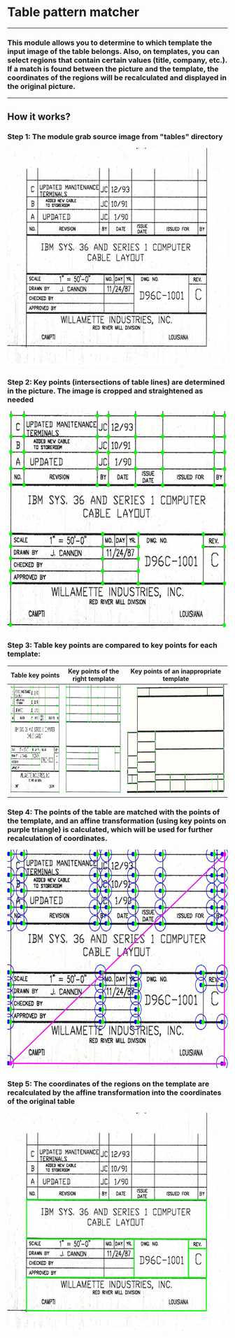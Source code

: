 # **Table pattern matcher**

---

### This module allows you to determine to which template the input image of the table belongs. Also, on templates, you can select regions that contain certain values (title, company, etc.). If a match is found between the picture and the template, the coordinates of the regions will be recalculated and displayed in the original picture.

---

## How it works?

### Step 1: The module grab source image from "tables" directory

<img src="md/1.jpg" height="500">



### Step 2: Key points (intersections of table lines) are determined in the picture. The image is cropped and straightened as needed

<img src="md/2.jpg" height="500">



### Step 3: Table key points are compared to key points for each template:

|         Table key points          | Key points of the right template  | Key points of an inappropriate template |
| :-------------------------------: | :-------------------------------: | :-------------------------------------: |
| <img src="md/2.jpg" height="250"> | <img src="md/3.jpg" height="250"> |    <img src="md/4.jpg" height="250">    |



### Step 4: The points of the table are matched with the points of the template, and an affine transformation (using key points on purple triangle) is calculated, which will be used for further recalculation of coordinates.

 <img src="md/5.jpg" height="500">

### 

### Step 5: The coordinates of the regions on the template are recalculated by the affine transformation into the coordinates of the original table

<img src="md/6.jpg" height="500">